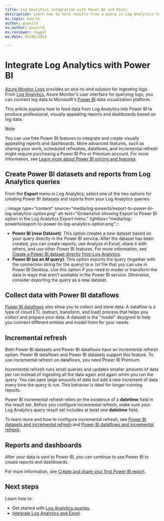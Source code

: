 ```yaml
---
title: Log Analytics integration with Power BI and Excel
description: Learn how to send results from a query in Log Analytics to Power BI.
ms.topic: how-to
author: guywild
ms.author: guywild
ms.reviewer: roygal
ms.date: 02/06/2023

---
```

# Integrate Log Analytics with Power BI

[Azure Monitor Logs](../logs/data-platform-logs.md) provides an end-to-end solution for ingesting logs. From [Log Analytics](../data-platform.md), Azure Monitor's user interface for querying logs, you can connect log data to Microsoft's [Power BI](https://powerbi.microsoft.com/) data visualization platform. 

This article explains how to feed data from Log Analytics into Power BI to produce professional, visually appealing reports and dashboards based on log data.

> [!NOTE]
> You can use free Power BI features to integrate and create visually appealing reports and dashboards. More advanced features, such as sharing your work, scheduled refreshes, dataflows, and incremental refresh might require purchasing a Power BI Pro or Premium account. For more information, see [Learn more about Power BI pricing and features](https://powerbi.microsoft.com/pricing/).

## Create Power BI datasets and reports from Log Analytics queries

From the **Export** menu in Log Analytics, select one of the two options for creating Power BI datasets and reports from your Log Analytics queries:

:::image type="content" source="media/log-powerbi/export-to-power-bi-log-analytics-option.png" alt-text="Screenshot showing Export to Power BI option in the Log Analytics Export menu." lightbox="media/log-powerbi/export-to-power-bi-log-analytics-option.png":::
 
- **Power BI (new Dataset)**: This option creates a new dataset based on your query directly in the Power BI service. After the dataset has been created, you can create reports, use Analyze in Excel, share it with others, and use other Power BI features. For more information, see [Create a Power BI dataset directly from Log Analytics](/power-bi/connect-data/create-dataset-log-analytics).
- **Power BI (as an M query)**: This option exports the query (together with the connection string for the query) to a .txt file that you can use in Power BI Desktop. Use this option if you need to model or transform the data in ways that aren't available in the Power BI service. Otherwise, consider exporting the query as a new dataset.

## Collect data with Power BI dataflows

[Power BI dataflows](/power-bi/service-dataflows-overview) also allow you to collect and store data. A dataflow is a type of cloud ETL (extract, transform, and load) process that helps you collect and prepare your data. A dataset is the "model" designed to help you connect different entities and model them for your needs.

## Incremental refresh

Both Power BI datasets and Power BI dataflows have an incremental refresh option. Power BI dataflows and Power BI datasets support this feature. To use incremental refresh on dataflows, you need Power BI Premium.

Incremental refresh runs small queries and updates smaller amounts of data per run instead of ingesting all the data again and again when you run the query. You can save large amounts of data but add a new increment of data every time the query is run. This behavior is ideal for longer-running reports.

Power BI incremental refresh relies on the existence of a **datetime** field in the result set. Before you configure incremental refresh, make sure your Log Analytics query result set includes at least one **datetime** field.

To learn more and how to configure incremental refresh, see [Power BI datasets and incremental refresh](/power-bi/service-premium-incremental-refresh) and [Power BI dataflows and incremental refresh](/power-bi/service-dataflows-incremental-refresh).

## Reports and dashboards

After your data is sent to Power BI, you can continue to use Power BI to create reports and dashboards.

For more information, see [Create and share your first Power BI report](/training/modules/build-your-first-power-bi-report/).

## Next steps

Learn how to:
- Get started with [Log Analytics queries](./log-query-overview.md).
- [Integrate Log Analytics and Excel](log-excel.md).